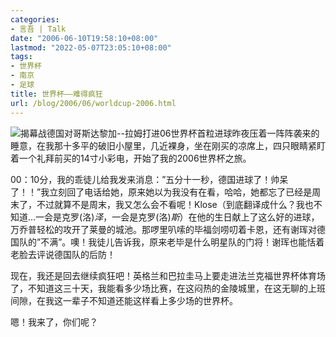 ```yaml
---
categories:
- 言吾 | Talk
date: "2006-06-10T19:58:10+08:00"
lastmod: "2022-05-07T23:05:10+08:00"
tags:
- 世界杯
- 南京
- 足球
title: 世界杯——难得疯狂
url: /blog/2006/06/worldcup-2006.html
---
```

![揭幕战德国对哥斯达黎加--拉姆打进06世界杯首粒进球][1]昨夜压着一阵阵袭来的睡意，在我那十多平的破旧小屋里，几近裸身，坐在刚买的凉席上，四只眼睛紧盯着一个礼拜前买的14寸小彩电，开始了我的2006世界杯之旅。

00：10分，我的乖徒儿给我发来消息：&#8221;五分十一秒，德国进球了！帅呆了！！&#8221;我立刻回了电话给她，原来她以为我没有在看，哈哈，她都忘了已经是周末了，不过就算不是周末，我又怎么会不看呢！Klose（到底翻译成什么？我也不知道&#8230;一会是克罗(洛)*泽*，一会是克罗(洛)*斯*）在他的生日献上了这么好的进球，万乔普轻松的攻开了莱曼的城池。那啰里叭嗦的毕福剑唠叨着卡恩，还有谢珲对德国队的&#8221;不满&#8221;。噢！我徒儿告诉我，原来老毕是什么明星队的门将！谢珲也能恬着老脸去评说德国队的后防！

现在，我还是回去继续疯狂吧！英格兰和巴拉圭马上要走进法兰克福世界杯体育场了，不知道这三十天，我能看多少场比赛，在这闷热的金陵城里，在这无聊的上班间隙，在我这一辈子不知道还能这样看上多少场的世界杯。

嗯！我来了，你们呢？

  [1]: /images/worldcup-2006.jpg "揭幕战德国对哥斯达黎加--拉姆打进06世界杯首粒进球"